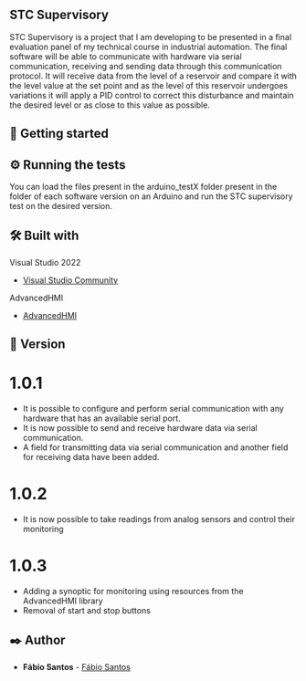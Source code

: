 ## STC Supervisory

STC Supervisory is a project that I am developing to be presented in a final evaluation panel of my technical course in industrial automation. 
The final software will be able to communicate with hardware via serial communication, receiving and sending data through this communication protocol.
It will receive data from the level of a reservoir and compare it with the level value at the set point and as the level of this reservoir undergoes variations 
it will apply a PID control to correct this disturbance and maintain the desired level or as close to this value as possible.

## 🚀 Getting started

## ⚙️ Running the tests

You can load the files present in the arduino_testX folder present in the folder of each software version on an Arduino and run the STC supervisory test on the desired version.

## 🛠️ Built with

Visual Studio 2022

* [Visual Studio Community](https://visualstudio.microsoft.com/pt-br/free-developer-offers/)
  
AdvancedHMI

* [AdvancedHMI](https://www.advancedhmi.com/)



## 📌 Version

# 1.0.1
* It is possible to configure and perform serial communication with any hardware that has an available serial port.
* It is now possible to send and receive hardware data via serial communication.
* A field for transmitting data via serial communication and another field for receiving data have been added.

# 1.0.2
* It is now possible to take readings from analog sensors and control their monitoring
  
# 1.0.3
* Adding a synoptic for monitoring using resources from the AdvancedHMI library
* Removal of start and stop buttons

## ✒️ Author

* **Fábio Santos** - [Fábio Santos](https://github.com/binhodcrj)
